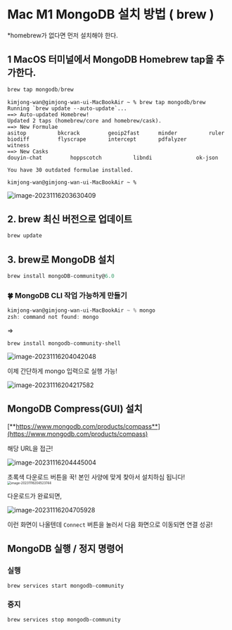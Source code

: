 # Mac M1 MongoDB 설치 방법 ( brew )



*homebrew가 없다면 먼저 설치해야 한다.

## 1 MacOS 터미널에서 MongoDB Homebrew tap을 추가한다.

~~~ powershell
brew tap mongodb/brew
~~~

~~~
kimjong-wan@gimjong-wan-ui-MacBookAir ~ % brew tap mongodb/brew
Running `brew update --auto-update`...
==> Auto-updated Homebrew!
Updated 2 taps (homebrew/core and homebrew/cask).
==> New Formulae
asitop          bkcrack         geoip2fast      minder          ruler
biodiff         flyscrape       intercept       pdfalyzer       witness
==> New Casks
douyin-chat         hoppscotch          libndi              ok-json

You have 30 outdated formulae installed.

kimjong-wan@gimjong-wan-ui-MacBookAir ~ % 
~~~



![image-20231116203630409](/Users/kimjong-wan/workspace/Subak-Uncle.github.io/_posts/Database/images/2023-11-16-Mac-MongoDB-설치/image-20231116203630409.png)

## 2.  brew 최신 버전으로 업데이트

 ~~~powershell
 brew update
 ~~~



## 3. brew로 MongoDB 설치

~~~powershell
brew install mongoDB-community@6.0
~~~



### 🍀 MongoDB CLI 작업 가능하게 만들기

~~~powershell
kimjong-wan@gimjong-wan-ui-MacBookAir ~ % mongo
zsh: command not found: mongo
~~~

=>

~~~
brew install mongodb-community-shell
~~~

![image-20231116204042048](/Users/kimjong-wan/workspace/Subak-Uncle.github.io/_posts/Database/images/2023-11-16-Mac-MongoDB-설치/image-20231116204042048-0134846.png)

이제 간단하게 mongo 입력으로 실행 가능!

![image-20231116204217582](/Users/kimjong-wan/workspace/Subak-Uncle.github.io/_posts/Database/images/2023-11-16-Mac-MongoDB-설치/image-20231116204217582.png)



## MongoDB Compress(GUI) 설치

[**https://www.mongodb.com/products/compass**](https://www.mongodb.com/products/compass)

해당 URL을 접근!

![image-20231116204445004](/Users/kimjong-wan/workspace/Subak-Uncle.github.io/_posts/Database/images/2023-11-16-Mac-MongoDB-설치/image-20231116204445004.png)

초록색  다운로드 버튼을 꾹!
본인 사양에 맞게 찾아서 설치하심 됩니다!
<img src="/Users/kimjong-wan/workspace/Subak-Uncle.github.io/_posts/Database/images/2023-11-16-Mac-MongoDB-설치/image-20231116204523744.png" alt="image-20231116204523744" style="zoom:50%;" />

다운로드가 완료되면,

![image-20231116204705928](/Users/kimjong-wan/workspace/Subak-Uncle.github.io/_posts/Database/images/2023-11-16-Mac-MongoDB-설치/image-20231116204705928.png)

이런 화면이 나올텐데 `Connect` 버튼을 눌러서 다음 화면으로 이동되면 연결 성공!

## MongoDB 실행 / 정지 명령어

### 실행

~~~
brew services start mongodb-community
~~~



### 중지

~~~
brew services stop mongodb-community
~~~


